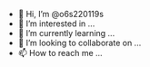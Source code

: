 - 👋 Hi, I’m @o6s220119s
- 👀 I’m interested in ...
- 🌱 I’m currently learning ...
- 💞️ I’m looking to collaborate on ...
- 📫 How to reach me ...

<!---
o6s220119s/o6s220119s is a ✨ special ✨ repository because its `README.md` (this file) appears on your GitHub profile.
You can click the Preview link to take a look at your changes.
--->

